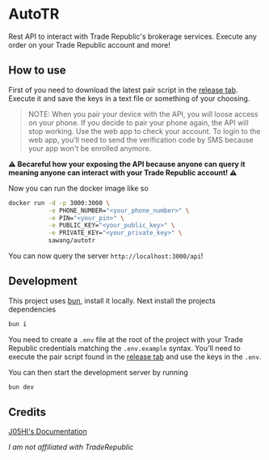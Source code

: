 # AutoTR

Rest API to interact with Trade Republic's brokerage services. Execute any order on your Trade Republic account and
more!

## How to use

First of you need to download the latest pair script in the [release tab](https://github.com/Sawangg/autotr/releases).
Execute it and save the keys in a text file or something of your choosing.

> NOTE:
> When you pair your device with the API, you will loose access on your phone. If you decide to pair your phone again,
> the API will stop working. Use the web app to check your account. To login to the web app, you'll need to send the
> verification code by SMS because your app won't be enrolled anymore.

**⚠️ Becareful how your exposing the API because anyone can query it meaning anyone can interact with your Trade Republic
account! ⚠️**

Now you can run the docker image like so

```sh
docker run -d -p 3000:3000 \
           -e PHONE_NUMBER="<your_phone_number>" \
           -e PIN="<your_pin>" \
           -e PUBLIC_KEY="<your_public_key>" \
           -e PRIVATE_KEY="<your_private_key>" \
           sawang/autotr
```

You can now query the server `http://localhost:3000/api`!

## Development

This project uses [bun](https://bun.sh/), install it locally. Next install the projects dependencies

```sh
bun i
```
You need to create a `.env` file at the root of the project with your Trade Republic credentials matching the
`.env.example` syntax. You'll need to execute the pair script found in the [release
tab](https://github.com/Sawangg/autotr/releases) and use the keys in the `.env`.

You can then start the development server by running

```sh
bun dev
```

## Credits

[J05HI's Documentation](https://github.com/J05HI/pytru)

_I am not affiliated with TradeRepublic_
